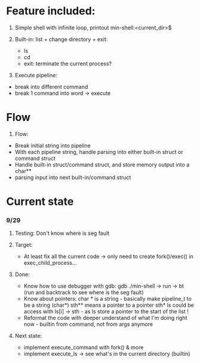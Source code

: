 # Feature included:

1. Simple shell with infinite loop, printout 
    min-shell:<current_dir>$ 

2. Built-in: list + change directory + exit:
    - ls <path>
    - cd <path>
    - exit: terminate the current process?

3. Execute pipeline: 
- break into different command
- break 1 command into word -> execute

# Flow

1. Flow:
- Break initial string into pipeline
- With each pipeline string, handle parsing into either built-in struct or command struct
- Handle built-in struct/command struct, and store memory output into a char** 
- parsing input into next built-in/command struct




# Current state
### 9/29
1. Testing: Don't know where is seg fault

2. Target:
    - At least fix all the current code -> only need to create fork()/exec() in exec_child_process...

3. Done:
    - Know how to use debugger with gdb: gdb ./min-shell -> run -> bt (run and backtrack to see where is the seg fault)
    - Know about pointers: 
        char * is a string - basically
        make pipeline_t to be a string (char*)
        sth** means a pointer to a pointer
        sth* ls could be access with ls[i] -> sth - as ls store a pointer to the start of the list !
    - Reformat the code with deeper understand of what I'm doing right now - builtin from command, not from args anymore


4. Next state:
    - implement execute_command with fork() & more
    - implement execute_ls -> see what's in the current directory (builtin)
